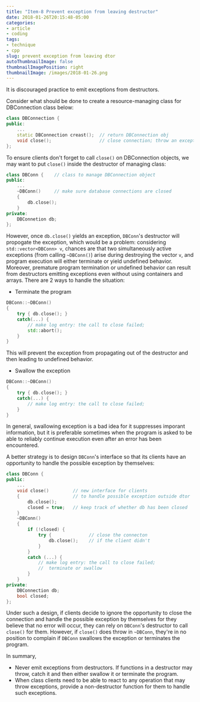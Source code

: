```yaml
---
title: "Item-8 Prevent exception from leaving destructor"
date: 2018-01-26T20:15:48-05:00
categories:
- article
- coding
tags:
- technique
- cpp
slug: prevent exception from leaving dtor
autoThumbnailImage: false
thumbnailImagePosition: right
thumbnailImage: /images/2018-01-26.png
---
```


It is discouraged practice to emit exceptions from destructors.
<!--more-->

Consider what should be done to create a resource-managing class for DBConnection class below:

```cpp
class DBConnection {
public:
    ...
    static DBConnection creast();  // return DBConnection obj
    void close();                  // close connection; throw an exception if closing fails
};
```

To ensure clients don't forget to call `close()` on DBConnection objects, we may want to put `close()` inside the destructor of managing class:

```cpp
class DBConn {    // class to manage DBConnection object
public:
    ...
    ~DBConn()     // make sure database connections are closed
    {
        db.close();
    }
private:
    DBConnetion db;
};
```

However, once `db.close()` yields an exception, `DBConn`'s destructor will propogate the exception, which would be a problem: considering `std::vector<DBConn> v`, chances are that two simultaneously active exceptions (from calling `~DBConn()`) arise during destroying the vector `v`, and program execution will either terminate or yield undefined behavior. Moreover, premature program termination or undefined behavior can result from destructors emitting exceptions even without using containers and arrays. There are 2 ways to handle the situation:  

* Terminate the program  
 
```cpp
DBConn::~DBConn()
{
    try { db.close(); }
    catch(...) {
        // make log entry: the call to close failed;
        std::abort();
    }
}
```

This will prevent the exception from propagating out of the destructor and then leading to undefined behavior.  

* Swallow the exception

```cpp
DBConn::~DBConn()
{
    try { db.close(); }
    catch(...) {
        // make log entry: the call to close failed;
    }
}
```

In general, swallowing exception is a bad idea for it suppresses imporant information, but it is preferable sometimes when the program is asked to be able to reliably continue execution even after an error has been encountered.

A better strategy is to design `DBConn`'s interface so that its clients have an opportunity to handle the possible exception by themselves:

```cpp
class DBConn {
public:
    ...
    void close()         // new interface for clients
    {                    // to handle possible exception outside dtor
        db.close();
        closed = true;   // keep track of whether db has been closed
    }
    ~DBConn()
    {
        if (!closed) {
            try {              // close the connecton
                db.close();    // if the client didn't
            }
        }
        catch (...) {
            // make log entry: the call to close failed;
            //  terminate or swallow
        }
    }
private:
    DBConnection db;
    bool closed;
};
```

Under such a design, if clients decide to ignore the opportunity to close the connection and handle the possible exception by themselves for they believe that no error will occur, they can rely on `DBConn`'s destructor to call `close()` for them. However, if `close()` does throw in `~DBConn`, they're in no position to complain if `DBConn` swallows the exception or terminates the program.

In summary,  
 
* Never emit exceptions from destructors. If functions in a destructor may throw, catch it and then either swallow it or terminate the program.  
* When class clients need to be able to react to any operation that may throw exceptions, provide a non-destructor function for them to handle such exceptions.
